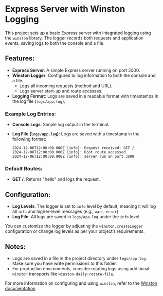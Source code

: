 # Express Server with Winston Logging

This project sets up a basic Express server with integrated logging using the `winston` library. The logger records both requests and application events, saving logs to both the console and a file.

## Features:
- **Express Server**: A simple Express server running on port 3000.
- **Winston Logger**: Configured to log information to both the console and a file.
  - Logs all incoming requests (method and URL).
  - Logs server start-up and route accesses.
- **Logging Format**: Logs are saved in a readable format with timestamps in the log file (`logs/app.log`).

### Example Log Entries:
- **Console Logs**: Simple log output in the terminal.
- **Log File (`logs/app.log`)**: Logs are saved with a timestamp in the following format:

   ```
   2024-12-06T12:00:00.000Z [info]: Request received: GET /
   2024-12-06T12:00:00.000Z [info]: Root route accessed
   2024-12-06T12:00:00.000Z [info]: server run on port 3000
   ```

### Default Routes:
- **GET /**: Returns "hello" and logs the request.

## Configuration:
- **Log Levels**: The logger is set to `info` level by default, meaning it will log all `info` and higher-level messages (e.g., `warn`, `error`).
- **Log File**: All logs are saved in `logs/app.log` under the `info` level.

You can customize the logger by adjusting the `winston.createLogger` configuration or change log levels as per your project’s requirements.

## Notes:
- Logs are saved in a file in the project directory under `logs/app.log`. Make sure you have write permissions to this folder.
- For production environments, consider rotating logs using additional `winston` transports like `winston-daily-rotate-file`.

For more information on configuring and using `winston`, refer to the [Winston documentation](https://github.com/winstonjs/winston).